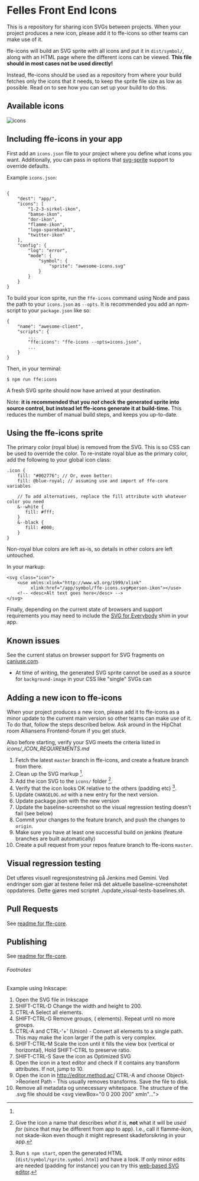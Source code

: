 # Felles Front End Icons

This is a repository for sharing icon SVGs between projects. When your project produces a new icon,
please add it to ffe-icons so other teams can make use of it.

ffe-icons will build an SVG sprite with all icons and put it in `dist/symbol/`, along with an HTML page where
the different icons can be viewed. **This file should in most cases not be used directly!**

Instead, ffe-icons should be used as a repository from where your build fetches only the icons that it needs, to keep
the sprite file size as low as possible. Read on to see how you can set up your build to do this.

## Available icons
![icons](visual-tests/baseline-screenshots/dist/plain/firefox.png)

## Including ffe-icons in your app
First add an `icons.json` file to your project where you define what icons you want. Additionally, you can
pass in options that [svg-sprite](https://github.com/jkphl/svg-sprite) support to override defaults.

Example `icons.json`:

```

{
    "dest": "app/",
    "icons": [
        "1-2-3-sirkel-ikon",
        "bamse-ikon",
        "dor-ikon",
        "flamme-ikon",
        "logo-sparebank1",
        "twitter-ikon"
    ],
    "config": {
        "log": "error",
        "mode": {
            "symbol": {
                "sprite": "awesome-icons.svg"
            }
        }
    }
}

```

To build your icon sprite, run the `ffe-icons` command using Node and pass the path to your `icons.json` as `--opts`. 
It is recommended you add an npm-script to your `package.json` like so:

```
{
    "name": "awesome-client",
    "scripts": {
        ...
        "ffe:icons": "ffe-icons --opts=icons.json",
        ...
    }
}
```

Then, in your terminal:

`$ npm run ffe:icons`

A fresh SVG sprite should now have arrived at your destination.

Note: **it is recommended that you _not_ check the generated sprite into source control, but instead let ffe-icons
generate it at build-time.** This reduces the number of manual build steps, and keeps you up-to-date.

## Using the ffe-icons sprite

The primary color (royal blue) is removed from the SVG. This is so CSS can be used to override the color. To re-instate
royal blue as the primary color, add the following to your global icon class:

```
.icon {
    fill: "#002776"; // Or, even better:
    fill: @blue-royal; // assuming use and import of ffe-core variables

    // To add alternatives, replace the fill attribute with whatever color you need
    &--white {
       fill: #fff;
    }
    &--black {
       fill: #000;
    }
}
```

Non-royal blue colors are left as-is, so details in other colors are left untouched.

In your markup:

```
<svg class="icon">
    <use xmlns:xlink="http://www.w3.org/1999/xlink"
         xlink:href="/app/symbol/ffe-icons.svg#person-ikon"></use>
    <!-- <desc>Alt text goes here</desc> -->
</svg>
```

Finally, depending on the current state of browsers and support requirements you may need to include the
[SVG for Everybody](https://github.com/jonathantneal/svg4everybody) shim in your app.

## Known issues

See the current status on browser support for SVG fragments on [caniuse.com](caniuse.com/svg-fragment).

* At time of writing, the generated SVG sprite cannot be used as a source for `background-image` in your CSS like "single" SVGs can


## Adding a new icon to ffe-icons

When your project produces a new icon, please add it to ffe-icons as a minor update to the current main version so other teams
can make use of it. To do that, follow the steps described below. Ask around in the HipChat room Alliansens Frontend-forum
if you get stuck.

Also before starting, verify your SVG meets the criteria listed in *icons/_ICON_REQUIREMENTS.md*

1. Fetch the latest `master` branch in ffe-icons, and create a feature branch from there.
2. Clean up the SVG markup [^3].
3. Add the icon SVG to the `icons/` folder [^1].
4. Verify that the icon looks OK relative to the others (padding etc) [^2].
5. Update `CHANGELOG.md` with a new entry for the next version.
6. Update package.json with the new version
7. Update the baseline-screenshot so the visual regression testing doesn't fail (see below)
8. Commit your changes to the feature branch, and push the changes to `origin`.
9. Make sure you have at least one successful build on jenkins (feature branches are built automatically)
10. Create a pull request from your repos feature branch to ffe-icons `master`.

## Visual regression testing
Det utføres visuell regresjonstestning på Jenkins med Gemini.
Ved endringer som gjør at testene feiler må det aktuelle baseline-screenshotet oppdateres. Dette gjøres med scriptet ./update_visual-tests-baselines.sh.

## Pull Requests
See [readme for ffe-core](https://stash.intern.sparebank1.no/projects/FFE/repos/ffe-core/browse/README.md).

## Publishing
See [readme for ffe-core](https://stash.intern.sparebank1.no/projects/FFE/repos/ffe-core/browse/README.md).


###### Footnotes

[^1]: Give the icon a name that describes _what it is_, **not** what it will be _used for_ (since that may be different
from app to app). I.e., call it flamme-ikon, not skade-ikon even though it might represent skadeforsikring in your app.

[^2]: Run `$ npm start`, open the generated HTML (`dist/symbol/sprite.symbol.html`) and have a look. If only minor edits
are needed (padding for instance) you can try this [web-based SVG editor](https://github.com/SVG-Edit/svgedit).

[^3]:
Example using Inkscape:
1. Open the SVG file in Inkscape
2. SHIFT-CTRL-D Change the width and height to 200.
3. CTRL-A Select all elements.
4. SHIFT-CTRL-G Remove groups, (<g> elements). Repeat until no more groups.
5. CTRL-A and CTRL-'+' (Union) - Convert all elements to a single path. This may make the icon larger if the path is very complex.
6. SHIFT-CTRL-M  Scale the icon until it fills the view box (vertical or horizontal), Hold SHIFT-CTRL to preserve ratio.
7. SHIFT-CTRL-S Save the icon as Optimized SVG
8. Open the icon in a text editor and check if it contains any transform attributes. If not, jump to 10.
9. Open the icon in http://editor.method.ac/ CTRL-A and choose Object->Reorient Path - This usually removes transforms. Save the file to disk.
10. Remove all metadata og unnecessary whitespace. The structure of the .svg file should be <svg viewBox="0 0 200 200" xmln"..."><path d="..."/></svg>
